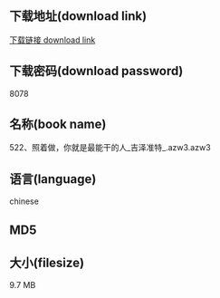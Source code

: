 ## 下载地址(download link)
[下载链接 download link](https://voluble-croquembouche-d321dc.netlify.app/?s=522%E3%80%81%E7%85%A7%E7%9D%80%E5%81%9A%EF%BC%8C%E4%BD%A0%E5%B0%B1%E6%98%AF%E6%9C%80%E8%83%BD%E5%B9%B2%E7%9A%84%E4%BA%BA_%E5%90%89%E6%B3%BD%E5%87%86%E7%89%B9_.azw3)

## 下载密码(download password)
8078

## 名称(book name)
522、照着做，你就是最能干的人_吉泽准特_.azw3.azw3

## 语言(language)
chinese

## MD5


## 大小(filesize)
9.7 MB

